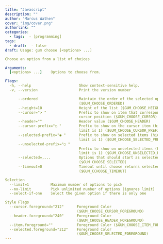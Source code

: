 ```yaml
---
title: "Javascript"
description: ""
author: "Marcus Wathen"
cover: "img/cover.png"
authorlink: ""
categories:
  - tags:  - [programming]
tags:
  - draft:  - false
draft: Usage: gum choose [<options> ...]

Choose an option from a list of choices

Arguments:
  [<options> ...]    Options to choose from.

Flags:
  -h, --help                      Show context-sensitive help.
  -v, --version                   Print the version number

      --ordered                   Maintain the order of the selected options
                                  ($GUM_CHOOSE_ORDERED)
      --height=10                 Height of the list ($GUM_CHOOSE_HEIGHT)
      --cursor="> "               Prefix to show on item that corresponds to the
                                  cursor position ($GUM_CHOOSE_CURSOR)
      --header=""                 Header value ($GUM_CHOOSE_HEADER)
      --cursor-prefix="○ "        Prefix to show on the cursor item (hidden if
                                  limit is 1) ($GUM_CHOOSE_CURSOR_PREFIX)
      --selected-prefix="◉ "      Prefix to show on selected items (hidden if
                                  limit is 1) ($GUM_CHOOSE_SELECTED_PREFIX)
      --unselected-prefix="○ "
                                  Prefix to show on unselected items (hidden if
                                  limit is 1) ($GUM_CHOOSE_UNSELECTED_PREFIX)
      --selected=,...             Options that should start as selected
                                  ($GUM_CHOOSE_SELECTED)
      --timeout=0                 Timeout until choose returns selected element
                                  ($GUM_CCHOOSE_TIMEOUT)

Selection
  --limit=1          Maximum number of options to pick
  --no-limit         Pick unlimited number of options (ignores limit)
  --select-if-one    Select the given option if there is only one

Style Flags
  --cursor.foreground="212"      Foreground Color
                                 ($GUM_CHOOSE_CURSOR_FOREGROUND)
  --header.foreground="240"      Foreground Color
                                 ($GUM_CHOOSE_HEADER_FOREGROUND)
  --item.foreground=""           Foreground Color ($GUM_CHOOSE_ITEM_FOREGROUND)
  --selected.foreground="212"    Foreground Color
                                 ($GUM_CHOOSE_SELECTED_FOREGROUND)
---
```

